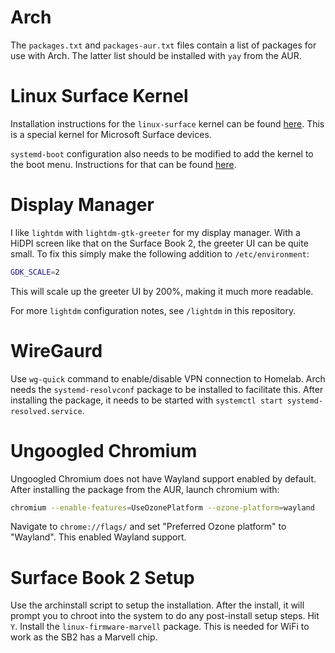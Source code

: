 # Arch

The `packages.txt` and `packages-aur.txt` files contain a list of packages for use with Arch. The latter list should be installed with `yay` from the AUR.

# Linux Surface Kernel

Installation instructions for the `linux-surface` kernel can be found [here](https://github.com/linux-surface/linux-surface/wiki/Installation-and-Setup#arch). This is a special kernel for Microsoft Surface devices.

`systemd-boot` configuration also needs to be modified to add the kernel to the boot menu. Instructions for that can be found [here](https://linuxiac.com/arch-linux-switching-between-multiple-kernels/).

# Display Manager

I like `lightdm` with `lightdm-gtk-greeter` for my display manager. With a HiDPI screen like that on the Surface Book 2, the greeter UI can be quite small. To fix this simply make the following addition to `/etc/environment`:

```sh
GDK_SCALE=2
```

This will scale up the greeter UI by 200%, making it much more readable.

For more `lightdm` configuration notes, see `/lightdm` in this repository.

# WireGaurd

Use `wg-quick` command to enable/disable VPN connection to Homelab. Arch needs the `systemd-resolvconf` package to be installed to facilitate this. After installing the package, it needs to be started with `systemctl start systemd-resolved.service`.

# Ungoogled Chromium

Ungoogled Chromium does not have Wayland support enabled by default. After installing the package from the AUR, launch chromium with:

```sh
chromium --enable-features=UseOzonePlatform --ozone-platform=wayland
```

Navigate to `chrome://flags/` and set "Preferred Ozone platform" to "Wayland". This enabled Wayland support.

# Surface Book 2 Setup

Use the archinstall script to setup the installation. After the install, it will prompt you to chroot into the system to do any post-install setup steps. Hit `Y`. Install the `linux-firmware-marvell` package. This is needed for WiFi to work as the SB2 has a Marvell chip.
